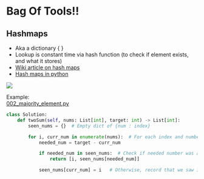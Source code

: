 # Bag Of Tools!!

## Hashmaps

- Aka a dictionary { }
- Lookup is constant time via hash function (to check if element exists, and what it stores)
- [Wiki article on hash maps](https://en.wikipedia.org/wiki/Hash_table)
- [Hash maps in python](https://www.geeksforgeeks.org/hash-map-in-python/)

![](https://upload.wikimedia.org/wikipedia/commons/thumb/7/7d/Hash_table_3_1_1_0_1_0_0_SP.svg/473px-Hash_table_3_1_1_0_1_0_0_SP.svg.png)

Example:  
[002_majority_element.py](./solutions/002_majority_element.py)

```python
class Solution:
    def twoSum(self, nums: List[int], target: int) -> List[int]:
        seen_nums = {}  # Empty dict of {num : index}

        for i, curr_num in enumerate(nums):  # For each index and number in nums:
            needed_num = target - curr_num

            if needed_num in seen_nums:  # Check if needed number was already seen
                return [i, seen_nums[needed_num]]

            seen_nums[curr_num] = i   # Otherwise, record that we saw it
```
